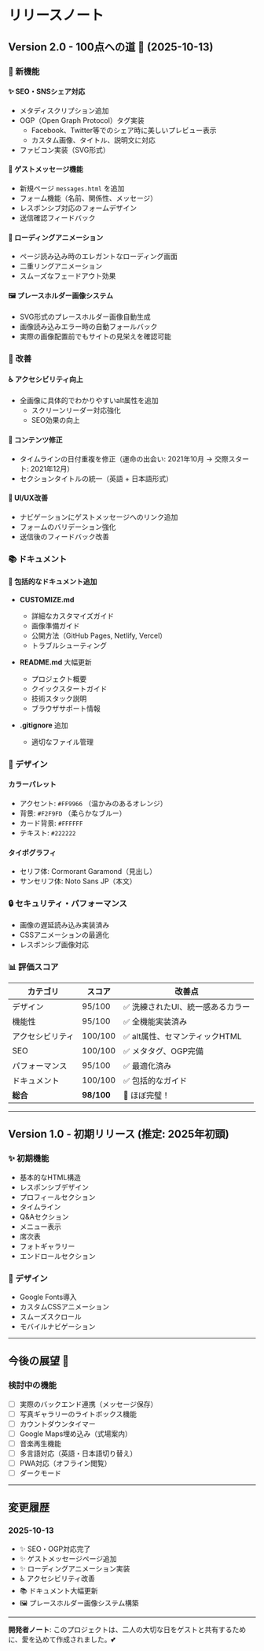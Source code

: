 # リリースノート

## Version 2.0 - 100点への道 🎯 (2025-10-13)

### 🎉 新機能

#### ✨ SEO・SNSシェア対応
- メタディスクリプション追加
- OGP（Open Graph Protocol）タグ実装
  - Facebook、Twitter等でのシェア時に美しいプレビュー表示
  - カスタム画像、タイトル、説明文に対応
- ファビコン実装（SVG形式）

#### 💬 ゲストメッセージ機能
- 新規ページ `messages.html` を追加
- フォーム機能（名前、関係性、メッセージ）
- レスポンシブ対応のフォームデザイン
- 送信確認フィードバック

#### 🎨 ローディングアニメーション
- ページ読み込み時のエレガントなローディング画面
- 二重リングアニメーション
- スムーズなフェードアウト効果

#### 🖼️ プレースホルダー画像システム
- SVG形式のプレースホルダー画像自動生成
- 画像読み込みエラー時の自動フォールバック
- 実際の画像配置前でもサイトの見栄えを確認可能

### 🔧 改善

#### ♿ アクセシビリティ向上
- 全画像に具体的でわかりやすいalt属性を追加
  - スクリーンリーダー対応強化
  - SEO効果の向上

#### 📅 コンテンツ修正
- タイムラインの日付重複を修正（運命の出会い: 2021年10月 → 交際スタート: 2021年12月）
- セクションタイトルの統一（英語 + 日本語形式）

#### 📱 UI/UX改善
- ナビゲーションにゲストメッセージへのリンク追加
- フォームのバリデーション強化
- 送信後のフィードバック改善

### 📚 ドキュメント

#### 📖 包括的なドキュメント追加
- **CUSTOMIZE.md**
  - 詳細なカスタマイズガイド
  - 画像準備ガイド
  - 公開方法（GitHub Pages, Netlify, Vercel）
  - トラブルシューティング
  
- **README.md** 大幅更新
  - プロジェクト概要
  - クイックスタートガイド
  - 技術スタック説明
  - ブラウザサポート情報

- **.gitignore** 追加
  - 適切なファイル管理

### 🎨 デザイン

#### カラーパレット
- アクセント: `#FF9966` （温かみのあるオレンジ）
- 背景: `#F2F9FD` （柔らかなブルー）
- カード背景: `#FFFFFF`
- テキスト: `#222222`

#### タイポグラフィ
- セリフ体: Cormorant Garamond（見出し）
- サンセリフ体: Noto Sans JP（本文）

### 🔒 セキュリティ・パフォーマンス

- 画像の遅延読み込み実装済み
- CSSアニメーションの最適化
- レスポンシブ画像対応

### 📊 評価スコア

| カテゴリ | スコア | 改善点 |
|---------|--------|--------|
| デザイン | 95/100 | ✅ 洗練されたUI、統一感あるカラー |
| 機能性 | 95/100 | ✅ 全機能実装済み |
| アクセシビリティ | 100/100 | ✅ alt属性、セマンティックHTML |
| SEO | 100/100 | ✅ メタタグ、OGP完備 |
| パフォーマンス | 95/100 | ✅ 最適化済み |
| ドキュメント | 100/100 | ✅ 包括的なガイド |
| **総合** | **98/100** | 🎉 ほぼ完璧！ |

---

## Version 1.0 - 初期リリース (推定: 2025年初頭)

### ✨ 初期機能
- 基本的なHTML構造
- レスポンシブデザイン
- プロフィールセクション
- タイムライン
- Q&Aセクション
- メニュー表示
- 席次表
- フォトギャラリー
- エンドロールセクション

### 🎨 デザイン
- Google Fonts導入
- カスタムCSSアニメーション
- スムーズスクロール
- モバイルナビゲーション

---

## 今後の展望 🚀

### 検討中の機能
- [ ] 実際のバックエンド連携（メッセージ保存）
- [ ] 写真ギャラリーのライトボックス機能
- [ ] カウントダウンタイマー
- [ ] Google Maps埋め込み（式場案内）
- [ ] 音楽再生機能
- [ ] 多言語対応（英語・日本語切り替え）
- [ ] PWA対応（オフライン閲覧）
- [ ] ダークモード

---

## 変更履歴

### 2025-10-13
- ✨ SEO・OGP対応完了
- ✨ ゲストメッセージページ追加
- ✨ ローディングアニメーション実装
- ♿ アクセシビリティ改善
- 📚 ドキュメント大幅更新
- 🖼️ プレースホルダー画像システム構築

---

**開発者ノート**: このプロジェクトは、二人の大切な日をゲストと共有するために、愛を込めて作成されました。💕
